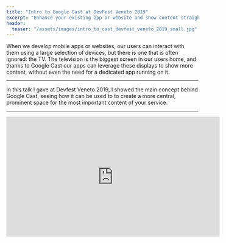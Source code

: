 ```yaml
---
title: "Intro to Google Cast at DevFest Veneto 2019"
excerpt: "Enhance your existing app or website and show content straight to the user TV with Google Cast"
header:
  teaser: "/assets/images/intro_to_cast_devfest_veneto_2019_small.jpg"
---
```


When we develop mobile apps or websites, our users can interact with them using a large selection of devices, but there is one that is often ignored: the TV. 
The television is the biggest screen in our users home, and thanks to Google Cast our apps can leverage these displays to show more content, without even the need for a dedicated app running on it.

---

In this talk I gave at Devfest Veneto 2019, I showed the main concept behind Google Cast, seeing how it can be used to to create a more central, prominent space for the most important content of your service.

<script async class="speakerdeck-embed" data-id="b8ccbe4ae1c940a6829144a175fe2841" data-ratio="1.77777777777778" src="//speakerdeck.com/assets/embed.js"></script>

---

<iframe width="560" height="315" src="https://www.youtube.com/embed/uI8DhafiINs?list=PL0bBHyAilexzBdvHookPcPZNMceciAaZf" frameborder="0" allow="accelerometer; autoplay; encrypted-media; gyroscope; picture-in-picture" allowfullscreen></iframe>

